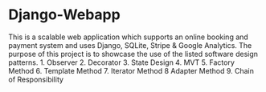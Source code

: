 # Django-Webapp
This is a scalable web application which supports an online booking and payment system and uses Django, SQLite, Stripe &amp; Google Analytics. The purpose of this project is to showcase the use of the listed software design patterns. 1. Observer 2. Decorator 3. State Design 4. MVT 5. Factory Method 6. Template Method 7. Iterator Method 8 Adapter Method 9. Chain of Responsibility
